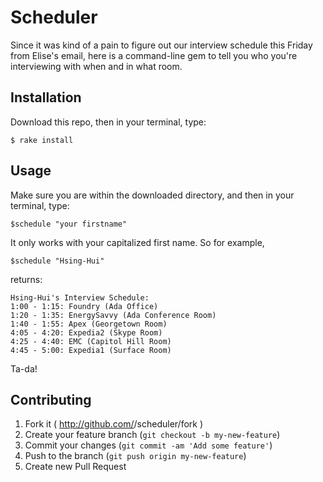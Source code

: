 # Scheduler

Since it was kind of a pain to figure out our interview schedule this Friday from Elise's email, here is a command-line gem to tell you who you're interviewing with when and in what room.

## Installation

Download this repo, then in your terminal, type:

    $ rake install

## Usage

Make sure you are within the downloaded directory, and then in your terminal, type:  

    $schedule "your firstname"

It only works with your capitalized first name. So for example, 

    $schedule "Hsing-Hui"
    
returns:

    Hsing-Hui's Interview Schedule:
    1:00 - 1:15: Foundry (Ada Office)
    1:20 - 1:35: EnergySavvy (Ada Conference Room)
    1:40 - 1:55: Apex (Georgetown Room)
    4:05 - 4:20: Expedia2 (Skype Room)
    4:25 - 4:40: EMC (Capitol Hill Room)
    4:45 - 5:00: Expedia1 (Surface Room)
    
Ta-da!

## Contributing

1. Fork it ( http://github.com/<my-github-username>/scheduler/fork )
2. Create your feature branch (`git checkout -b my-new-feature`)
3. Commit your changes (`git commit -am 'Add some feature'`)
4. Push to the branch (`git push origin my-new-feature`)
5. Create new Pull Request
